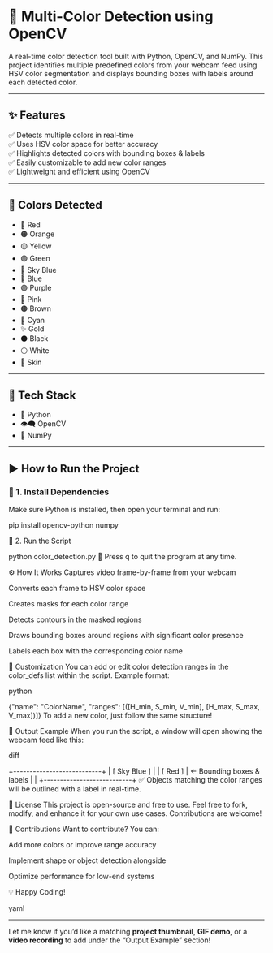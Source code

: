  # 🎨 Multi-Color Detection using OpenCV

A real-time color detection tool built with Python, OpenCV, and NumPy. This project identifies multiple predefined colors from your webcam feed using HSV color segmentation and displays bounding boxes with labels around each detected color.

---

## ✨ Features

✅ Detects multiple colors in real-time  
✅ Uses HSV color space for better accuracy  
✅ Highlights detected colors with bounding boxes & labels  
✅ Easily customizable to add new color ranges  
✅ Lightweight and efficient using OpenCV  

---

## 🎯 Colors Detected

- 🔴 Red  
- 🟠 Orange  
- 🟡 Yellow  
- 🟢 Green  
- 🌌 Sky Blue  
- 🔵 Blue  
- 🟣 Purple  
- 🌸 Pink  
- 🟤 Brown  
- 🌊 Cyan  
- ✨ Gold  
- ⚫ Black  
- ⚪ White  
- 🤎 Skin  

---

## 🧰 Tech Stack

- 🐍 Python  
- 👁️‍🗨️ OpenCV  
- 🔢 NumPy  

---

## ▶️ How to Run the Project

### 🔧 1. Install Dependencies

Make sure Python is installed, then open your terminal and run:

 
pip install opencv-python numpy

🚀 2. Run the Script
 
python color_detection.py
🔴 Press q to quit the program at any time.

 ⚙️ How It Works
Captures video frame-by-frame from your webcam

Converts each frame to HSV color space

Creates masks for each color range

Detects contours in the masked regions

Draws bounding boxes around regions with significant color presence

Labels each box with the corresponding color name

🧪 Customization
You can add or edit color detection ranges in the color_defs list within the script. Example format:

python
 
{"name": "ColorName", "ranges": [([H_min, S_min, V_min], [H_max, S_max, V_max])]}
To add a new color, just follow the same structure!

📸 Output Example
When you run the script, a window will open showing the webcam feed like this:

diff
 
+---------------------------+
| [ Sky Blue ]             |
| [ Red ]                  |  ← Bounding boxes & labels
|                           |
+---------------------------+
✅ Objects matching the color ranges will be outlined with a label in real-time.

📄 License
This project is open-source and free to use.
Feel free to fork, modify, and enhance it for your own use cases. Contributions are welcome!

🚀 Contributions
Want to contribute? You can:

Add more colors or improve range accuracy

Implement shape or object detection alongside

Optimize performance for low-end systems

💡 Happy Coding!

yaml
 

---

Let me know if you’d like a matching **project thumbnail**, **GIF demo**, or a **video recording** to add under the “Output Example” section!







